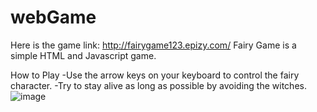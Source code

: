 # webGame
Here is the game link: http://fairygame123.epizy.com/
Fairy Game is a simple HTML and Javascript game.

How to Play
-Use the arrow keys on your keyboard to control the fairy character.
-Try to stay alive as long as possible by avoiding the witches.
![image](https://github.com/selinnoz/webGame/assets/73435487/2ea91cf3-a3b6-4508-96ba-5fdd44910eca)
